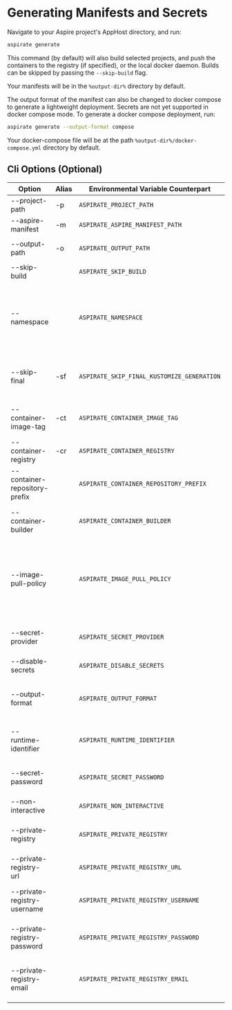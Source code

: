 # Generating Manifests and Secrets

Navigate to your Aspire project's AppHost directory, and run:

```bash
aspirate generate
```
This command (by default) will also build selected projects, and push the containers to the registry (if specified), or the local docker daemon.
Builds can be skipped by passing the `--skip-build` flag.

Your manifests will be in the `%output-dir%` directory by default.

The output format of the manifest can also be changed to docker compose to generate a lightweight deployment.
Secrets are not yet supported in docker compose mode.
To generate a docker compose deployment, run:

```bash
aspirate generate --output-format compose
```

Your docker-compose file will be at the path `%output-dir%/docker-compose.yml` directory by default.

## Cli Options (Optional)

| Option                        | Alias | Environmental Variable Counterpart         | Description                                                                                                                                                                    |
|-------------------------------|-------|--------------------------------------------|--------------------------------------------------------------------------------------------------------------------------------------------------------------------------------|
| --project-path                | -p    | `ASPIRATE_PROJECT_PATH`                    | The path to the aspire project.                                                                                                                                                |
| --aspire-manifest             | -m    | `ASPIRATE_ASPIRE_MANIFEST_PATH`            | The aspire manifest file to use                                                                                                                                                |
| --output-path                 | -o    | `ASPIRATE_OUTPUT_PATH`                     | The path to the output directory. Defaults to `%output-dir%`                                                                                                                   |
| --skip-build                  |       | `ASPIRATE_SKIP_BUILD`                      | Skips build and Push of containers.                                                                                                                                            |
| --namespace                   |       | `ASPIRATE_NAMESPACE`                       | Generates a Kubernetes Namespace resource, and applies the namespace to all generated resources. Will be used at deployment time.                                              |
| --skip-final                  | -sf   | `ASPIRATE_SKIP_FINAL_KUSTOMIZE_GENERATION` | Skips The final generation of the kustomize manifest, which is the parent top level file                                                                                       |
| --container-image-tag         | -ct   | `ASPIRATE_CONTAINER_IMAGE_TAG`             | The Container Image Tag to use as the fall-back value for all containers.                                                                                                      |
| --container-registry          | -cr   | `ASPIRATE_CONTAINER_REGISTRY`              | The Container Registry to use as the fall-back value for all containers.                                                                                                       |
| --container-repository-prefix |       | `ASPIRATE_CONTAINER_REPOSITORY_PREFIX`     | The Container Repository Prefix to use as the fall-back value for all containers.                                                                                              |
| --container-builder           |       | `ASPIRATE_CONTAINER_BUILDER`               | The Container Builder: can be `docker` or `podman`. The default is `docker`.                                                                                                   |
| --image-pull-policy           |       | `ASPIRATE_IMAGE_PULL_POLICY`               | The image pull policy to use for all containers in generated manifests. Can be `Always`, `Never` or `IfNotPresent`. For your local docker desktop cluster - use `IfNotPresent` |
| --secret-provider             |       | `ASPIRATE_SECRET_PROVIDER`                 | The secret provider to use. Defaults to `Password`. Can be `Password` or `Base64`                                                                                              |
| --disable-secrets             |       | `ASPIRATE_DISABLE_SECRETS`                 | Disables secrets management features.                                                                                                                                          |
| --output-format               |       | `ASPIRATE_OUTPUT_FORMAT`                   | Sets the output manifest format. Defaults to `kustomize`. Can be `kustomize` or `compose`.                                                                                     |
| --runtime-identifier          |       | `ASPIRATE_RUNTIME_IDENTIFIER`              | Sets the runtime identifier for project builds. Defaults to `linux-x64`.                                                                                                       |
| --secret-password             |       | `ASPIRATE_SECRET_PASSWORD`                 | If using secrets, or you have a secret file - Specify the password to decrypt them                                                                                             |
| --non-interactive             |       | `ASPIRATE_NON_INTERACTIVE`                 | Disables interactive mode for the command                                                                                                                                      |
| --private-registry            |       | `ASPIRATE_PRIVATE_REGISTRY`                | Enables usage of a private registry - which will produce image pull secret.                                                                                                    |
| --private-registry-url        |       | `ASPIRATE_PRIVATE_REGISTRY_URL`            | The url for the private registry                                                                                                                                               |
| --private-registry-username   |       | `ASPIRATE_PRIVATE_REGISTRY_USERNAME`       | The username for the private registry. This is required if passing `--private-registry`.                                                                                       |
| --private-registry-password   |       | `ASPIRATE_PRIVATE_REGISTRY_PASSWORD`       | The password for the private registry. This is required if passing `--private-registry`.                                                                                       |
| --private-registry-email      |       | `ASPIRATE_PRIVATE_REGISTRY_EMAIL`          | The email for the private registry. This is purely optional and will default to `aspirate@aspirate.com`.                                                                       |